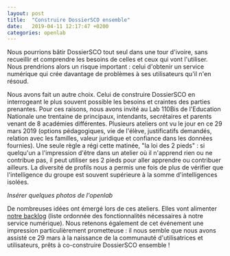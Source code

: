 ```yaml
---
layout: post
title:  "Construire DossierSCO ensemble"
date:   2019-04-11 12:17:47 +0200
categories: openlab
---
```


Nous pourrions bâtir DossierSCO tout seul dans une tour d'ivoire, sans recueillir et comprendre les besoins de celles et ceux qui vont l'utiliser. Nous prendrions alors un risque important : celui d'obtenir un service numérique qui crée davantage de problèmes à ses utilisateurs qu'il n'en résoud.

Nous avons fait un autre choix. Celui de construire DossierSCO en interrogeant le plus souvent possible les besoins et craintes des parties prenantes. Pour ces raisons, nous avons invité au Lab 110Bis de l'Education Nationale une trentaine de principaux, intendants, secrétaires et parents venant de 8 académies différentes. Plusieurs ateliers ont vu le jour en ce 29 mars 2019 (options pédagogiques, vie de l'élève, justificatifs demandés, relation avec les familles, valeur juridique et confiance dans les données fournies). Une seule règle a régi cette matinée, "la loi des 2 pieds" : si quelqu'un a l'impression d'être dans un atelier où il n'apprend rien ou ne contribue pas, il peut utiliser ses 2 pieds pour aller apprendre ou contribuer ailleurs. La diversité de profils nous a permis une fois de plus de vérifier que l'intelligence du groupe est souvent supérieure à la somme d'intelligences isolées.

*Insérer quelques photos de l'openlab*

De nombreuses idées ont émergé lors de ces ateliers. Elles vont alimenter [notre backlog](https://github.com/betagouv/dossiersco/issues?q=is%3Aissue+is%3Aopen+label%3AOpenlab) (liste ordonnée des fonctionnalités nécessaires à notre service numérique). Nous retenons également de cet événement une impression particulièrement prometteuse : il nous semble que nous avons assisté ce 29 mars à la naissance de la communauté d'utilisatrices et utilisateurs, prêts à co-construire DossierSCO ensemble !
